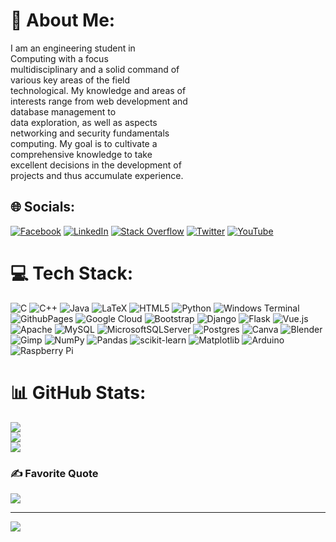 # 💫 About Me:
I am an engineering student in<br>Computing with a focus<br>multidisciplinary and a solid command of<br>various key areas of the field<br>technological. My knowledge and areas of<br>interests range from web development and<br>database management to<br>data exploration, as well as aspects<br>networking and security fundamentals<br>computing. My goal is to cultivate a<br>comprehensive knowledge to take<br>excellent decisions in the development of<br>projects and thus accumulate experience.


## 🌐 Socials:
[![Facebook](https://img.shields.io/badge/Facebook-%231877F2.svg?logo=Facebook&logoColor=white)](https://facebook.com/cr.carloss) [![LinkedIn](https://img.shields.io/badge/LinkedIn-%230077B5.svg?logo=linkedin&logoColor=white)](https://stackoverflow.com/users/23024388/carlosscr) [![Stack Overflow](https://img.shields.io/badge/-Stackoverflow-FE7A16?logo=stack-overflow&logoColor=white)](https://stackoverflow.com/users/CarlossCR) [![Twitter](https://img.shields.io/badge/Twitter-%231DA1F2.svg?logo=Twitter&logoColor=white)]([https://twitter.com/@CRcarlosss](https://twitter.com/CRcarloss?t=Rn88yXtmVw5wW1_0IDQEJg&s=08)) [![YouTube](https://img.shields.io/badge/YouTube-%23FF0000.svg?logo=YouTube&logoColor=white)]([https://youtube.com/@@carloscastelanramos4502](https://www.youtube.com/channel/UCG2S1m6gr7muUHCDVxlD1Mw)) 

# 💻 Tech Stack:
![C](https://img.shields.io/badge/c-%2300599C.svg?style=for-the-badge&logo=c&logoColor=white) ![C++](https://img.shields.io/badge/c++-%2300599C.svg?style=for-the-badge&logo=c%2B%2B&logoColor=white) ![Java](https://img.shields.io/badge/java-%23ED8B00.svg?style=for-the-badge&logo=openjdk&logoColor=white) ![LaTeX](https://img.shields.io/badge/latex-%23008080.svg?style=for-the-badge&logo=latex&logoColor=white) ![HTML5](https://img.shields.io/badge/html5-%23E34F26.svg?style=for-the-badge&logo=html5&logoColor=white) ![Python](https://img.shields.io/badge/python-3670A0?style=for-the-badge&logo=python&logoColor=ffdd54) ![Windows Terminal](https://img.shields.io/badge/Windows%20Terminal-%234D4D4D.svg?style=for-the-badge&logo=windows-terminal&logoColor=white) ![GithubPages](https://img.shields.io/badge/github%20pages-121013?style=for-the-badge&logo=github&logoColor=white) ![Google Cloud](https://img.shields.io/badge/GoogleCloud-%234285F4.svg?style=for-the-badge&logo=google-cloud&logoColor=white) ![Bootstrap](https://img.shields.io/badge/bootstrap-%238511FA.svg?style=for-the-badge&logo=bootstrap&logoColor=white) ![Django](https://img.shields.io/badge/django-%23092E20.svg?style=for-the-badge&logo=django&logoColor=white) ![Flask](https://img.shields.io/badge/flask-%23000.svg?style=for-the-badge&logo=flask&logoColor=white) ![Vue.js](https://img.shields.io/badge/vue.js-%2335495e.svg?style=for-the-badge&logo=vuedotjs&logoColor=%234FC08D) ![Apache](https://img.shields.io/badge/apache-%23D42029.svg?style=for-the-badge&logo=apache&logoColor=white) ![MySQL](https://img.shields.io/badge/mysql-%2300000f.svg?style=for-the-badge&logo=mysql&logoColor=white) ![MicrosoftSQLServer](https://img.shields.io/badge/Microsoft%20SQL%20Server-CC2927?style=for-the-badge&logo=microsoft%20sql%20server&logoColor=white) ![Postgres](https://img.shields.io/badge/postgres-%23316192.svg?style=for-the-badge&logo=postgresql&logoColor=white) ![Canva](https://img.shields.io/badge/Canva-%2300C4CC.svg?style=for-the-badge&logo=Canva&logoColor=white) ![Blender](https://img.shields.io/badge/blender-%23F5792A.svg?style=for-the-badge&logo=blender&logoColor=white) ![Gimp](https://img.shields.io/badge/Gimp-657D8B?style=for-the-badge&logo=gimp&logoColor=FFFFFF) ![NumPy](https://img.shields.io/badge/numpy-%23013243.svg?style=for-the-badge&logo=numpy&logoColor=white) ![Pandas](https://img.shields.io/badge/pandas-%23150458.svg?style=for-the-badge&logo=pandas&logoColor=white) ![scikit-learn](https://img.shields.io/badge/scikit--learn-%23F7931E.svg?style=for-the-badge&logo=scikit-learn&logoColor=white) ![Matplotlib](https://img.shields.io/badge/Matplotlib-%23ffffff.svg?style=for-the-badge&logo=Matplotlib&logoColor=black) ![Arduino](https://img.shields.io/badge/-Arduino-00979D?style=for-the-badge&logo=Arduino&logoColor=white) ![Raspberry Pi](https://img.shields.io/badge/-RaspberryPi-C51A4A?style=for-the-badge&logo=Raspberry-Pi)
# 📊 GitHub Stats:
![](https://github-readme-stats.vercel.app/api?username=CarlosCR07&theme=gotham&hide_border=false&include_all_commits=false&count_private=false)<br/>
![](https://github-readme-streak-stats.herokuapp.com/?user=CarlosCR07&theme=gotham&hide_border=false)<br/>
![](https://github-readme-stats.vercel.app/api/top-langs/?username=CarlosCR07&theme=gotham&hide_border=false&include_all_commits=false&count_private=false&layout=compact)

### ✍️ Favorite Quote
![](https://quotes-github-readme.vercel.app/api?type=horizontal&theme=radical)

---
[![](https://visitcount.itsvg.in/api?id=CarlosCR07&icon=0&color=0)](https://visitcount.itsvg.in)

<!-- Proudly created with GPRM ( https://gprm.itsvg.in ) -->
